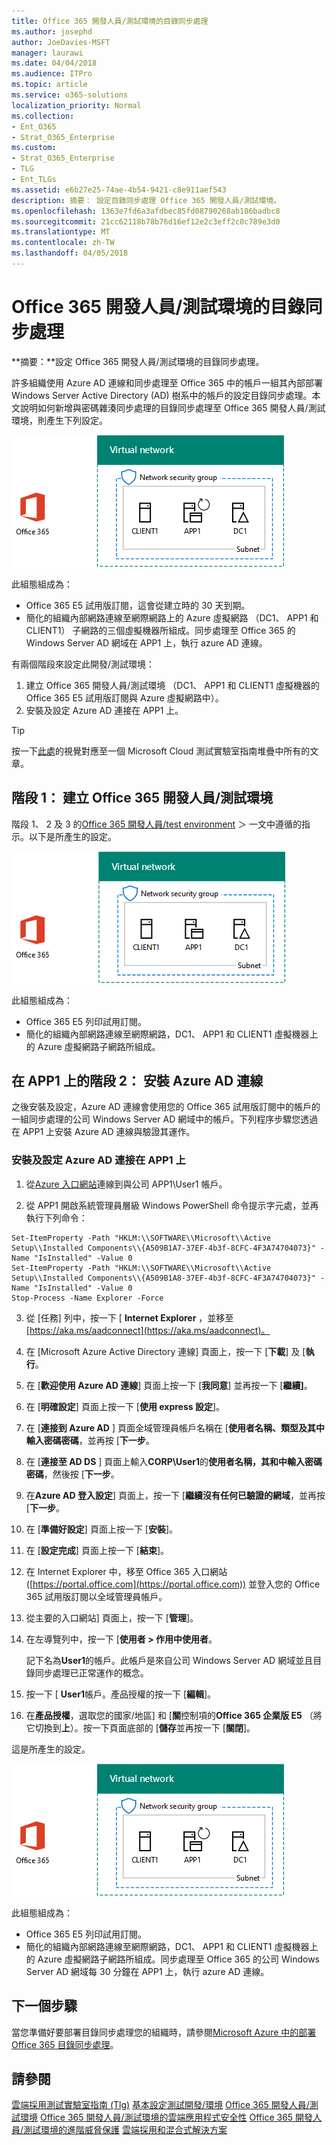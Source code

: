 ```yaml
---
title: Office 365 開發人員/測試環境的目錄同步處理
ms.author: josephd
author: JoeDavies-MSFT
manager: laurawi
ms.date: 04/04/2018
ms.audience: ITPro
ms.topic: article
ms.service: o365-solutions
localization_priority: Normal
ms.collection:
- Ent_O365
- Strat_O365_Enterprise
ms.custom:
- Strat_O365_Enterprise
- TLG
- Ent_TLGs
ms.assetid: e6b27e25-74ae-4b54-9421-c8e911aef543
description: 摘要： 設定目錄同步處理 Office 365 開發人員/測試環境。
ms.openlocfilehash: 1363e7fd6a3afdbec85fd08790268ab186badbc8
ms.sourcegitcommit: 21cc62118b78b76d16ef12e2c3eff2c0c789e3d0
ms.translationtype: MT
ms.contentlocale: zh-TW
ms.lasthandoff: 04/05/2018
---
```

# <a name="directory-synchronization-for-your-office-365-devtest-environment"></a>Office 365 開發人員/測試環境的目錄同步處理

 **摘要：**設定 Office 365 開發人員/測試環境的目錄同步處理。
  
許多組織使用 Azure AD 連線和同步處理至 Office 365 中的帳戶一組其內部部署 Windows Server Active Directory (AD) 樹系中的帳戶的設定目錄同步處理。本文說明如何新增與密碼雜湊同步處理的目錄同步處理至 Office 365 開發人員/測試環境，則產生下列設定。
  
![Office 365 開發人員/測試環境以目錄同步作業](images/be5b37b0-f832-4878-b153-436c31546e21.png)
  
此組態組成為： 
  
- Office 365 E5 試用版訂閱，這會從建立時的 30 天到期。
- 簡化的組織內部網路連線至網際網路上的 Azure 虛擬網路 （DC1、 APP1 和 CLIENT1） 子網路的三個虛擬機器所組成。同步處理至 Office 365 的 Windows Server AD 網域在 APP1 上，執行 azure AD 連線。
    
有兩個階段來設定此開發/測試環境：
  
1. 建立 Office 365 開發人員/測試環境 （DC1、 APP1 和 CLIENT1 虛擬機器的 Office 365 E5 試用版訂閱與 Azure 虛擬網路中）。
2. 安裝及設定 Azure AD 連接在 APP1 上。
    
> [!TIP]
> 按一下[此處](http://aka.ms/catlgstack)的視覺對應至一個 Microsoft Cloud 測試實驗室指南堆疊中所有的文章。
  
## <a name="phase-1-create-an-office-365-devtest-environment"></a>階段 1： 建立 Office 365 開發人員/測試環境

階段 1、 2 及 3 的[Office 365 開發人員/test environment](office-365-dev-test-environment.md) ＞ 一文中遵循的指示。以下是所產生的設定。
  
![Office 365 開發/測試環境](images/48fb91aa-09b0-4020-a496-a8253920c45d.png)
  
此組態組成為： 
  
- Office 365 E5 列印試用訂閱。
- 簡化的組織內部網路連線至網際網路，DC1、 APP1 和 CLIENT1 虛擬機器上的 Azure 虛擬網路子網路所組成。
    
## <a name="phase-2-install-azure-ad-connect-on-app1"></a>在 APP1 上的階段 2： 安裝 Azure AD 連線

之後安裝及設定，Azure AD 連線會使用您的 Office 365 試用版訂閱中的帳戶的一組同步處理的公司 Windows Server AD 網域中的帳戶。下列程序步驟您透過在 APP1 上安裝 Azure AD 連線與驗證其運作。
  
### <a name="install-and-configure-azure-ad-connect-on-app1"></a>安裝及設定 Azure AD 連接在 APP1 上

1. 從[Azure 入口網站](https://portal.azure.com)連線到與公司 APP1\\User1 帳戶。
    
2. 從 APP1 開啟系統管理員層級 Windows PowerShell 命令提示字元處，並再執行下列命令：
    
  ```
  Set-ItemProperty -Path "HKLM:\\SOFTWARE\\Microsoft\\Active Setup\\Installed Components\\{A509B1A7-37EF-4b3f-8CFC-4F3A74704073}" -Name "IsInstalled" -Value 0
Set-ItemProperty -Path "HKLM:\\SOFTWARE\\Microsoft\\Active Setup\\Installed Components\\{A509B1A8-37EF-4b3f-8CFC-4F3A74704073}" -Name "IsInstalled" -Value 0
Stop-Process -Name Explorer -Force

  ```

3. 從 [任務] 列中，按一下 [ **Internet Explorer** ，並移至[https://aka.ms/aadconnect](https://aka.ms/aadconnect)。
    
4. 在 [Microsoft Azure Active Directory 連線] 頁面上，按一下 [**下載**] 及 [**執行**。
    
5. 在 [**歡迎使用 Azure AD 連線**] 頁面上按一下 [**我同意**] 並再按一下 [**繼續]**。
    
6. 在 [**明確設定**] 頁面上按一下 [**使用 express 設定**]。
    
7. 在 [**連接到 Azure AD** ] 頁面全域管理員帳戶名稱在 [**使用者名稱、**類型及其中輸入密碼**密碼**，並再按 [**下一步**。
    
8. 在 [**連接至 AD DS** ] 頁面上輸入**CORP\\User1**的**使用者名稱，**其和中輸入密碼**密碼**，然後按 [**下一步**。
    
9. 在**Azure AD 登入設定**] 頁面上，按一下 [**繼續沒有任何已驗證的網域**，並再按 [**下一步**。
    
10. 在 [**準備好設定**] 頁面上按一下 [**安裝**]。
    
11. 在 [**設定完成**] 頁面上按一下 [**結束**]。
    
12. 在 Internet Explorer 中，移至 Office 365 入口網站 ([https://portal.office.com](https://portal.office.com)) 並登入您的 Office 365 試用版訂閱以全域管理員帳戶。
    
13. 從主要的入口網站] 頁面上，按一下 [**管理**]。
    
14. 在左導覽列中，按一下 [**使用者 > 作用中使用者**。
    
    記下名為**User1**的帳戶。此帳戶是來自公司 Windows Server AD 網域並且目錄同步處理已正常運作的概念。
    
15. 按一下 [ **User1**帳戶。產品授權的按一下 [**編輯**]。
    
16. 在**產品授權**，選取您的國家/地區] 和 [**關**控制項的**Office 365 企業版 E5** （將它切換到**上**）。按一下頁面底部的 [**儲存**並再按一下 [**關閉**]。
    
這是所產生的設定。
  
![Office 365 開發人員/測試環境以目錄同步作業](images/be5b37b0-f832-4878-b153-436c31546e21.png)
  
此組態組成為： 
  
- Office 365 E5 列印試用訂閱。
- 簡化的組織內部網路連線至網際網路，DC1、 APP1 和 CLIENT1 虛擬機器上的 Azure 虛擬網路子網路所組成。同步處理至 Office 365 的公司 Windows Server AD 網域每 30 分鐘在 APP1 上，執行 azure AD 連線。
    
## <a name="next-step"></a>下一個步驟

當您準備好要部署目錄同步處理您的組織時，請參閱[Microsoft Azure 中的部署 Office 365 目錄同步處理](deploy-office-365-directory-synchronization-dirsync-in-microsoft-azure.md)。

## <a name="see-also"></a>請參閱

[雲端採用測試實驗室指南 (Tlg)](cloud-adoption-test-lab-guides-tlgs.md)
[基本設定測試開發/環境](base-configuration-dev-test-environment.md)
[Office 365 開發人員/測試環境](office-365-dev-test-environment.md)
[Office 365 開發人員/測試環境的雲端應用程式安全性](cloud-app-security-for-your-office-365-dev-test-environment.md)
 [Office 365 開發人員/測試環境的進階威脅保護](advanced-threat-protection-for-your-office-365-dev-test-environment.md)
[雲端採用和混合式解決方案](cloud-adoption-and-hybrid-solutions.md)




